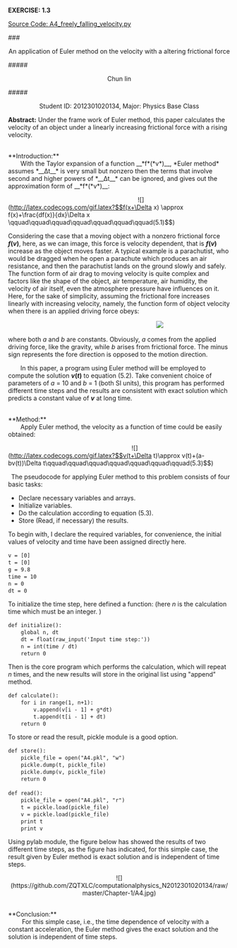 **EXERCISE: 1.3** 

[Source Code: A4_freely_falling_velocity.py](https://github.com/ZQTXLC/computationalphysics_N2012301020134/blob/master/Chapter-1/A4_freely_falling_velocity.py)

###<p align="center">An application of Euler method on the velocity with a altering frictional force</p>
#####<p align="center">Chun lin</p>
#####<p align="center">Student ID: 2012301020134, Major: Physics Base Class</p>

**Abstract:**
Under the frame work of Euler method, this paper calculates the velocity of an object under a linearly increasing frictional force with a rising velocity.

<br /> 
**Introduction:**
<br>
&emsp;&emsp;With the Taylor expansion of a function __*f*(*v*)__, *Euler method* assumes *__Δt__* is very small but nonzero then the terms that involve second and higher powers of *__Δt__* can be ignored, and gives out the approximation form of __*f*(*v*)__:

&emsp;&emsp;&emsp;&emsp;&emsp;&emsp;&emsp;&emsp;&emsp;&emsp;&emsp;&emsp;&emsp;&emsp;&emsp;&emsp;&emsp;&emsp;&emsp;&emsp;&emsp;![](http://latex.codecogs.com/gif.latex?$$f(x+\Delta x) \approx f(x)+\frac{df(x)}{dx}\Delta x \qquad\qquad\qquad\qquad\qquad\qquad\qquad(5.1)$$)

Considering the case that a moving object with a nonzero frictional force __*f*(*v*)__, here, as we can image, this force is velocity dependent, that is __*f*(*v*)__ increase as the object moves faster. A typical example is a parachutist, who would be dragged when he open a parachute which produces an air resistance, and then the parachutist lands on the ground slowly and safely. The function form of air drag to moving velocity is quite complex and factors like the shape of the object, air temperature, air humidity, the velocity of air itself, even the atmosphere pressure have influences on it. Here, for the sake of simplicity, assuming the frictional fore increases linearly with increasing velocity, namely, the function form of object velocity when there is an applied driving force obeys:

&emsp;&emsp;&emsp;&emsp;&emsp;&emsp;&emsp;&emsp;&emsp;&emsp;&emsp;&emsp;&emsp;&emsp;&emsp;&emsp;&emsp;&emsp;&emsp;&emsp;&emsp;&emsp;&emsp;&emsp;![](http://latex.codecogs.com/gif.latex?$$\frac{dv(t)}{dt}=a-bv\qquad\qquad\qquad\qquad\qquad\qquad\qquad\qquad\qquad(5.2)$$)

where both *a* and *b* are constants. Obviously, *a* comes from the applied driving force, like the gravity, while *b* arises from frictional force. The minus sign represents the fore direction is opposed to the motion direction. 

&emsp;&emsp;In this paper, a program using Euler method will be employed to compute the solution __*v*(*t*)__ to equation (5.2). Take convenient choice of parameters of *a* = 10 and *b* = 1 (both SI units), this program has performed different time steps and the results are consistent with exact solution which predicts a constant value of *__v__* at long time.

<br /> 
**Method:**
<br>
&emsp;&emsp;Apply Euler method, the velocity as a function of time could be easily obtained:

&emsp;&emsp;&emsp;&emsp;&emsp;&emsp;&emsp;&emsp;&emsp;&emsp;&emsp;&emsp;&emsp;&emsp;&emsp;&emsp;&emsp;&emsp;&emsp;&emsp;![](http://latex.codecogs.com/gif.latex?$$v(t+\Delta t)\approx v(t)+(a-bv(t))\Delta t\qquad\qquad\qquad\qquad\qquad\qquad\qquad(5.3)$$)







&ensp;The pseudocode for applying Euler method to this problem consists of four basic tasks:

* Declare necessary variables and arrays.
* Initialize variables.
* Do the calculation according to equation (5.3).
* Store (Read, if necessary) the results.

To begin with, I declare the required variables, for convenience, the initial values of velocity and time have been assigned directly here.

    v = [0]
    t = [0]
    g = 9.8
    time = 10
    n = 0
    dt = 0

To initialize the time step, here defined a function: (here *n* is the calculation time which must be an integer. 
)

    def initialize():
        global n, dt
        dt = float(raw_input('Input time step:'))
        n = int(time / dt)
        return 0

Then is the core program which performs the calculation, which will repeat *n* times, and the new results will store in the original list using "append" method.

    def calculate():
        for i in range(1, n+1):
            v.append(v[i - 1] + g*dt)
            t.append(t[i - 1] + dt)
        return 0

To store or read the result, pickle module is a good option.

    def store():
        pickle_file = open("A4.pkl", "w")
        pickle.dump(t, pickle_file)
        pickle.dump(v, pickle_file)
        return 0

    def read():
        pickle_file = open("A4.pkl", "r")
        t = pickle.load(pickle_file)
        v = pickle.load(pickle_file)
        print t
        print v

Using pylab module, the figure below has showed the results of two different time steps, as the figure has indicated, for this simple case, the result given by Euler method is exact solution and is independent of time steps.

<p align="center">![](https://github.com/ZQTXLC/computationalphysics_N2012301020134/raw/master/Chapter-1/A4.jpg)</p>

<br /> 
**Conclusion:**
<br>
&nbsp;&nbsp;&nbsp;&nbsp;&nbsp;&nbsp;&nbsp;&nbsp;For this simple case, i.e., the time dependence of velocity with a constant acceleration, the Euler method gives the exact solution and the solution is independent of time steps.

<br /> 
